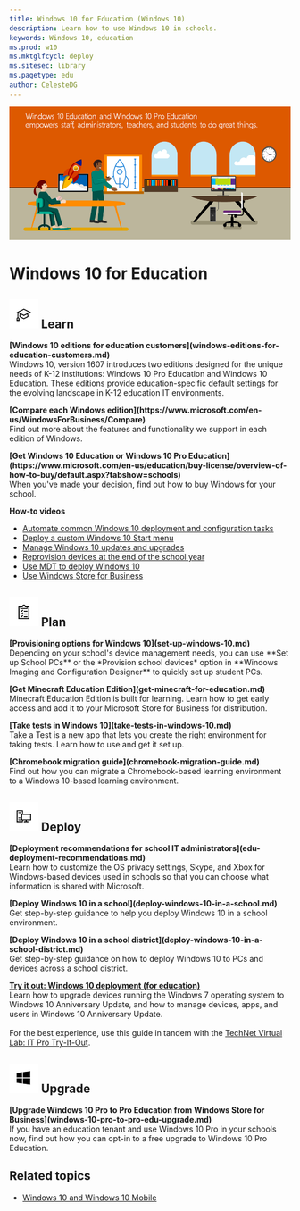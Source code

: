 ```yaml
---
title: Windows 10 for Education (Windows 10)
description: Learn how to use Windows 10 in schools.
keywords: Windows 10, education
ms.prod: w10
ms.mktglfcycl: deploy
ms.sitesec: library
ms.pagetype: edu
author: CelesteDG
---
```


![Windows 10 Education and Windows 10 Pro Education](images/windows-10-for-education-banner.png)

# Windows 10 for Education
<link rel="stylesheet" href="https://az835927.vo.msecnd.net/sites/uwp/Resources/css/custom.css">

## ![Learn more about Windows](images/education.png) Learn

<div class="side-by-side"> <div class="side-by-side-content">
<div class="side-by-side-content-left">
<p><b>[Windows 10 editions for education customers](windows-editions-for-education-customers.md)</b><br />Windows 10, version 1607 introduces two editions designed for the unique needs of K-12 institutions: Windows 10 Pro Education and Windows 10 Education. These editions provide education-specific default settings for the evolving landscape in K-12 education IT environments.</p>
<p><b>[Compare each Windows edition](https://www.microsoft.com/en-us/WindowsForBusiness/Compare)</b><br />Find out more about the features and functionality we support in each edition of Windows.</p>
<p><b>[Get Windows 10 Education or Windows 10 Pro Education](https://www.microsoft.com/en-us/education/buy-license/overview-of-how-to-buy/default.aspx?tabshow=schools)</b><br />When you've made your decision, find out how to buy Windows for your school.</p></div>
<div class="side-by-side-content-right">
<p><b>How-to videos</b><br />
<ul>
  <li><a href="https://technet.microsoft.com/en-us/windows/mt723345" target="_blank">Automate common Windows 10 deployment and configuration tasks</a></li>
  <li><a href="https://technet.microsoft.com/en-us/windows/mt723346" target="_blank">Deploy a custom Windows 10 Start menu</a></li>
  <li><a href="https://technet.microsoft.com/en-us/windows/mt723347" target="_blank">Manage Windows 10 updates and upgrades</a></li>
  <li><a href="https://technet.microsoft.com/en-us/windows/mt723344" target="_blank">Reprovision devices at the end of the school year</a></li>
  <li><a href="https://technet.microsoft.com/en-us/windows/mt723343" target="_blank">Use MDT to deploy Windows 10</a></li>
  <li><a href="https://technet.microsoft.com/en-us/windows/mt723348" target="_blank">Use Windows Store for Business</a></li>
</ul>
</div>
 </div></div>

## ![Plan for Windows 10 in your school](images/clipboard.png) Plan

<div class="side-by-side"> <div class="side-by-side-content">
<div class="side-by-side-content-left"><p>
<b>[Provisioning options for Windows 10](set-up-windows-10.md)</b><br />Depending on your school's device management needs, you can use **Set up School PCs** or the *Provision school devices* option in **Windows Imaging and Configuration Designer** to quickly set up student PCs.</p><p>
<b>[Get Minecraft Education Edition](get-minecraft-for-education.md)</b><br />Minecraft Education Edition is built for learning. Learn how to get early access and add it to your Microsoft Store for Business for distribution.</p></div>
<div class="side-by-side-content-right"><p><b>[Take tests in Windows 10](take-tests-in-windows-10.md)</b><br />Take a Test is a new app that lets you create the right environment for taking tests. Learn how to use and get it set up.</p>
<p><b>[Chromebook migration guide](chromebook-migration-guide.md)</b><br />Find out how you can migrate a Chromebook-based learning environment to a Windows 10-based learning environment.</p></div>
 </div></div>

 ## ![Deploy Windows 10 for education](images/PCicon.png) Deploy

 <div class="side-by-side"> <div class="side-by-side-content">
 <div class="side-by-side-content-left">
 <p><b>[Deployment recommendations for school IT administrators](edu-deployment-recommendations.md)</b><br />Learn how to customize the OS privacy settings, Skype, and Xbox for Windows-based devices used in schools so that you can choose what information is shared with Microsoft.</p>
 <p><b>[Deploy Windows 10 in a school](deploy-windows-10-in-a-school.md)</b><br />Get step-by-step guidance to help you deploy Windows 10 in a school environment.</p>
 <p><b>[Deploy Windows 10 in a school district](deploy-windows-10-in-a-school-district.md)</b><br />Get step-by-step guidance on how to deploy Windows 10 to PCs and devices across a school district.</p>
 </div>
 <div class="side-by-side-content-right">
<p><b><a href="https://technet.microsoft.com/en-us/windows/mt574244" target="_blank">Try it out: Windows 10 deployment (for education)</a></b><br />Learn how to upgrade devices running the Windows 7 operating system to Windows 10 Anniversary Update, and how to manage devices, apps, and users in Windows 10 Anniversary Update.<br /><br />For the best experience, use this guide in tandem with the <a href="https://vlabs.holsystems.com/vlabs/technet?eng=VLabs&auth=none&src=vlabs&altadd=true&labid=20949&lod=true" target="_blank">TechNet Virtual Lab: IT Pro Try-It-Out</a>.</p>
</div>
</div></div>

 ## ![Deploy Windows 10 for education](images/windows.png) Upgrade

 <div class="side-by-side"> <div class="side-by-side-content">
 <div class="side-by-side-content-left"><p><b>[Upgrade Windows 10 Pro to Pro Education from Windows Store for Business](windows-10-pro-to-pro-edu-upgrade.md)</b><br />If you have an education tenant and use Windows 10 Pro in your schools now, find out how you can opt-in to a free upgrade to Windows 10 Pro Education.</p></div>
 </div>


## Related topics

- [Windows 10 and Windows 10 Mobile](https://technet.microsoft.com/itpro/windows/index)
